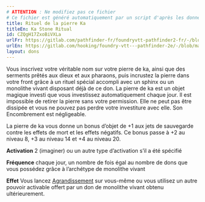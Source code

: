 ```yaml
---
# ATTENTION : Ne modifiez pas ce fichier
# Ce fichier est généré automatiquement par un script d'après les données du module Foundry VTT officiel et de sa traduction
title: Rituel de la pierre Ka
titleEn: Ka Stone Ritual
id: CZQgH17ZxoBiVXLa
urlFr: https://gitlab.com/pathfinder-fr/foundryvtt-pathfinder2-fr/-/blob/master/data/feats/CZQgH17ZxoBiVXLa.htm
urlEn: https://gitlab.com/hooking/foundry-vtt---pathfinder-2e/-/blob/master/packs/data/feats.db/ka-stone-ritual.json
layout: dons
---
```

Vous inscrivez votre véritable nom sur votre pierre de ka, ainsi que des serments prêtés aux dieux et aux pharaons, puis incrustez la pierre dans votre front grâce à un rituel spécial accompli avec un sphinx ou un monolithe vivant disposant déjà de ce don. La pierre de ka est un objet magique investi que vous investissez automatiquement chaque jour. Il est impossible de retirer la pierre sans votre permission. Elle ne peut pas être dissipée et vous ne pouvez pas perdre votre investiture avec elle. Son Encombrement est négligeable.

La pierre de ka vous donne un bonus d’objet de +1 aux jets de sauvegarde contre les effets de mort et les effets négatifs. Ce bonus passe à +2 au niveau 8, +3 au niveau 14 et +4 au niveau 20. 

**Activation** <span class="pf2-icon">2 (imaginer) ou un autre type d’activation s’il a été spécifié

**Fréquence** chaque jour, un nombre de fois égal au nombre de dons que vous possédez grâce à l’archétype de monolithe vivant

**Effet** Vous lancez [Agrandissement](../sorts/agrandissement.html) sur vous-même ou vous utilisez un autre pouvoir activable offert par un don de monolithe vivant obtenu ultérieurement.

